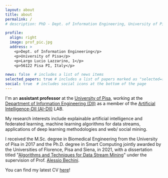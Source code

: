 ```yaml
---
layout: about
title: about
permalink: /
# description: PhD - Dept. of Information Engineering, University of Pisa

profile:
  align: right
  image: prof_pic.jpg
  address: >
    <p>Dept. of Information Engineering</p>
    <p>University of Pisa</p>
    <p>Largo Lucio Lazzarino, 1</p>
    <p>56122 Pisa PI, Italy</p>

news: false  # includes a list of news items
selected_papers: true # includes a list of papers marked as "selected={true}"
social: true  # includes social icons at the bottom of the page
---
```


I'm an **assistant professor** at the <a href="https://www.unipi.it" target="_blank">University of Pisa</a>, working at the <a href="https://www.dii.unipi.it" target="_blank">Department of Information Engineering (DII)</a> as a member of the <a href="http://ai.dii.unipi.it/" target="_blank">Artificial Intelligence-DII (AI-DII)</a> LAB.
 
My research interests include explainable artificial intelligence and federated learning, machine learning algorithms for data streams, applications of deep learning methodologies and web/ social mining.

I received the M.Sc. degree in Biomedical Engineering from the University of Pisa in 2017 and the Ph.D. degree in Smart Computing jointly awarded by the Universities of Florence, Pisa and Siena, in 2021, with a dissertation titled "<a href="https://flore.unifi.it/handle/2158/1235915#.YQkjgEDOPb0" target="_blank">Algorithms and Techniques for Data Stream Mining</a>" under the supervision of Prof. <a href="http://www.iet.unipi.it/a.bechini/BechiniHome.html" target="_blank">Alessio Bechini</a>.

You can find my latest CV [here](./assets/pdf/CV.pdf)! 